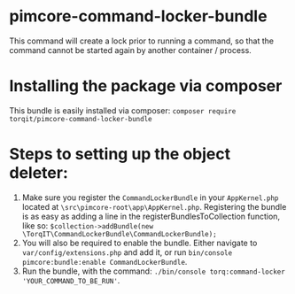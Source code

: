 # pimcore-command-locker-bundle

This command will create a lock prior to running a command, so that the command cannot be started again by another container / process.

# Installing the package via composer

This bundle is easily installed via composer: `composer require torqit/pimcore-command-locker-bundle`

# Steps to setting up the object deleter:

1. Make sure you register the `CommandLockerBundle` in your `AppKernel.php` located at `\src\pimcore-root\app\AppKernel.php`. Registering the bundle is as easy as adding a line in the registerBundlesToCollection function, like so: `$collection->addBundle(new \TorqIT\CommandLockerBundle\CommandLockerBundle);`
2. You will also be required to enable the bundle. Either navigate to `var/config/extensions.php` and add it, or run `bin/console pimcore:bundle:enable CommandLockerBundle`.
3. Run the bundle, with the command: `./bin/console torq:command-locker 'YOUR_COMMAND_TO_BE_RUN'`.
